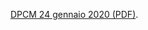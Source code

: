 [DPCM 24 gennaio 2020 (PDF)](http://presidenza.governo.it/AmministrazioneTrasparente/DisposizioniGenerali/AttiGenerali/DpcmOrganizzazione/DPCM_20200124.pdf).
